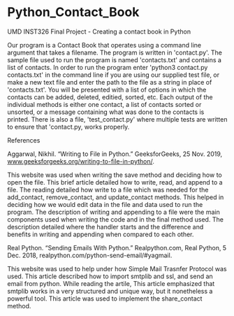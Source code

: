 # Python_Contact_Book
UMD INST326 Final Project - Creating a contact book in Python

Our program is a Contact Book that operates using a command line argument that takes a filename. The program is written in 'contact.py'. The sample file used to run the program is named 'contacts.txt' and contains a list of contacts. In order to run the program enter 'python3 contact.py contacts.txt' in the command line if you are using our supplied test file, or make a new text file and enter the path to the file as a string in place of 'contacts.txt'. You will be presented with a list of options in which the contacts can be added, deleted, editied, sorted, etc. Each output of the individual methods is either one contact, a list of contacts sorted or unsorted, or a message containing what was done to the contacts is printed. There is also a file, 'test_contact.py' where multiple tests are written to ensure that 'contact.py, works properly.


References

Aggarwal, Nikhil. “Writing to File in Python.” GeeksforGeeks, 25 Nov. 2019, www.geeksforgeeks.org/writing-to-file-in-python/. 

This website was used when writing the save method and deciding how to open the file. This brief article detailed how to write, read, and append to a file. The reading detailed how write to a file which was needed for the add_contact, remove_contact, and update_contact methods. This helped in deciding how we would edit data in the file and data used to run the program. The description of writing and appending to a file were the main components used when writing the code and in the final method used. The description detailed where the handler starts and the difference and benefits in writing and appending when compared to each other. 


Real Python. “Sending Emails With Python.” Realpython.com, Real Python, 5 Dec. 2018, realpython.com/python-send-email/#yagmail.

‌This website was used to help under how Simple Mail Trasnfer Protocol was used. This article described how to import smtplib and ssl, and send an email from python. While reading the artile, This article emphasized that smtplib works in a very structured and unique way, but it nonetheless a powerful tool. This article was used to implement the share_contact method. 